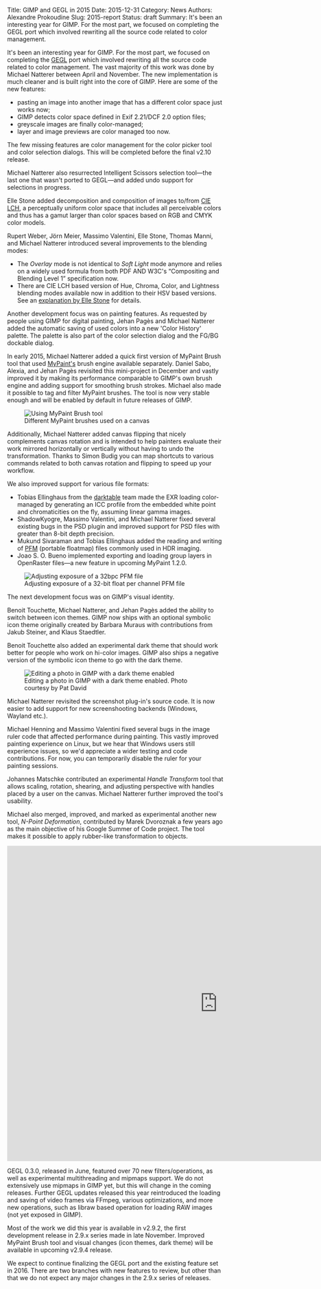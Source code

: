 Title: GIMP and GEGL in 2015
Date: 2015-12-31
Category: News
Authors: Alexandre Prokoudine
Slug: 2015-report
Status: draft
Summary: It's been an interesting year for GIMP. For the most part, we focused on completing the GEGL port which involved rewriting all the source code related to color management.

It's been an interesting year for GIMP. For the most part, we focused on completing the [GEGL](http://gegl.org/) port which involved rewriting all the source code related to color management. The vast majority of this work was done by Michael Natterer between April and November. The new implementation is much cleaner and is built right into the core of GIMP. Here are some of the new features:

* pasting an image into another image that has a different color space just works now;
* GIMP detects color space defined in Exif 2.21/DCF 2.0 option files;
* greyscale images are finally color-managed;
* layer and image previews are color managed too now.

The few missing features are color management for the color picker tool and color selection dialogs. This will be completed before the final v2.10 release.

Michael Natterer also resurrected Intelligent Scissors selection tool—the last one that wasn't ported to GEGL—and added undo support for selections in progress.

Elle Stone added decomposition and composition of images to/from [CIE LCH](https://en.wikipedia.org/wiki/Lab_color_space#Cylindrical_representation:_CIELCh_or_CIEHLC), a perceptually uniform color space that includes all perceivable colors and thus has a gamut larger than color spaces based on RGB and CMYK color models.

Rupert Weber, Jörn Meier, Massimo Valentini, Elle Stone, Thomas Manni, and Michael Natterer introduced several improvements to the blending modes:

* The _Overlay_ mode is not identical to _Soft Light_ mode anymore and relies on a widely used formula from both PDF AND W3C's “Compositing and Blending Level 1” specification now.
* There are CIE LCH based version of Hue, Chroma, Color, and Lightness blending modes available now in addition to their HSV based versions. See an [explanation by Elle Stone](http://ninedegreesbelow.com/photography/gimp-lch-blend-modes.html) for details.

Another development focus was on painting features. As requested by people using GIMP for digital painting, Jehan Pagès and Michael Natterer added the automatic saving of used colors into a new 'Color History' palette. The palette is also part of the color selection dialog and the FG/BG dockable dialog.

In early 2015, Michael Natterer added a quick first version of MyPaint Brush tool that used [MyPaint's](http://mypaint.org/) brush engine available separately. Daniel Sabo, Alexia, and Jehan Pagès revisited this mini-project in December and vastly improved it by making its performance comparable to GIMP's own brush engine and adding support for smoothing brush strokes. Michael also made it possible to tag and filter MyPaint brushes. The tool is now very stable enough and will be enabled by default in future releases of GIMP.

<figure>
<img src='{filename}./images/2015-report/2015-12-31-mypaint-brush.jpg' alt='Using MyPaint Brush tool' />
<figcaption>Different MyPaint brushes used on a canvas</figcaption>
</figure>

Additionally, Michael Natterer added canvas flipping that nicely complements canvas rotation and is intended to help painters evaluate their work mirrored horizontally or vertically without having to undo the transformation. Thanks to Simon Budig you can map shortcuts to various commands related to both canvas rotation and flipping to speed up your workflow.

We also improved support for various file formats:

* Tobias Ellinghaus from the [darktable](http://www.darktable.org/) team made the EXR loading color-managed by generating an ICC profile from the embedded white point and chromaticities on the fly, assuming linear gamma images.
* ShadowKyogre, Massimo Valentini, and Michael Natterer fixed several existing bugs in the PSD plugin and improved support for PSD files with greater than 8-bit depth precision.
* Mukund Sivaraman and Tobias Ellinghaus added the reading and writing of [PFM](http://www.pauldebevec.com/Research/HDR/PFM/) (portable floatmap) files commonly used in HDR imaging.
* Joao S. O. Bueno implemented exporting and loading group layers in OpenRaster files—a new feature in upcoming MyPaint 1.2.0.

<figure>
<img src='{filename}./images/2015-report/2015-12-31-pfm-processing.jpg' alt='Adjusting exposure of a 32bpc PFM file' />
<figcaption>Adjusting exposure of a 32-bit float per channel PFM file</figcaption>
</figure>

The next development focus was on GIMP's visual identity. 

Benoit Touchette, Michael Natterer, and Jehan Pagès added the ability to switch between icon themes. GIMP now ships with an optional symbolic icon theme originally created by Barbara Muraus with contributions from Jakub Steiner, and Klaus Staedtler.

Benoit Touchette also added an experimental dark theme that should work better for people who work on hi-color images. GIMP also ships a negative version of the symbolic icon theme to go with the dark theme. 

<figure>
<img src='{filename}./images/2015-report/2015-12-31-dark-theme.jpg' alt='Editing a photo in GIMP with a dark theme enabled' />
<figcaption>Editing a photo in GIMP with a dark theme enabled. Photo courtesy by Pat David</figcaption>
</figure> 

Michael Natterer revisited the screenshot plug-in's source code. It is now easier to add support for new screenshooting backends (Windows, Wayland etc.).

Michael Henning and Massimo Valentini fixed several bugs in the image ruler code that affected performance during painting. This vastly improved painting experience on Linux, but we hear that Windows users still experience issues, so we'd appreciate a wider testing and code contributions. For now, you can temporarily disable the ruler for your painting sessions.

Johannes Matschke contributed an experimental _Handle Transform_ tool that allows scaling, rotation, shearing, and adjusting perspective with handles placed by a user on the canvas. Michael Natterer further improved the tool's usability.

Michael also merged, improved, and marked as experimental another new tool, _N-Point Deformation_, contributed by Marek Dvoroznak a few years ago as the main objective of his Google Summer of Code project. The tool makes it possible to apply rubber-like transformation to objects.

<iframe width="979" height="734" src="https://www.youtube.com/embed/OmOyQyuiO_E?rel=0" frameborder="0" allowfullscreen></iframe>

GEGL 0.3.0, released in June, featured over 70 new filters/operations, as well as experimental multithreading and mipmaps support. We do not extensively use mipmaps in GIMP yet, but this will change in the coming releases. Further GEGL updates released this year reintroduced the loading and saving of video frames via FFmpeg, various optimizations, and more new operations, such as libraw based operation for loading RAW images (not yet exposed in GIMP).

Most of the work we did this year is available in v2.9.2, the first development release in 2.9.x series made in late November. Improved MyPaint Brush tool and visual changes (icon themes, dark theme) will be available in upcoming v2.9.4 release.

We expect to continue finalizing the GEGL port and the existing feature set in 2016. There are two branches with new features to review, but other than that we do not expect any major changes in the 2.9.x series of releases.
